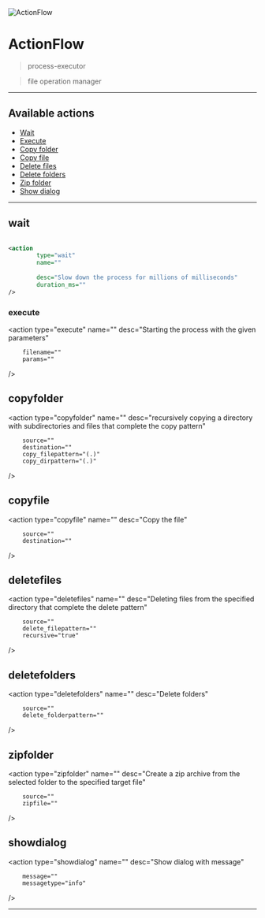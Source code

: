 <img src="https://www.novell.com/developer/plugin-sdk/Action-flow.png" title="ActionFlow" alt="ActionFlow">


# ActionFlow

> process-executor 

> file operation manager

---

## Available actions

- [Wait](#wait)
- [Execute](#execute)
- [Copy folder](#copyfolder)
- [Copy file](#copyfile)
- [Delete files](#deletefiles)
- [Delete folders](#deletefolders)
- [Zip folder](#zipfolder)
- [Show dialog](#showdialog)

---


## wait

```xml

<action
		type="wait" 
		name=""
	
		desc="Slow down the process for millions of milliseconds"
		duration_ms="" 
/>

```

### execute

<action
		type="execute" 
		name=""
		desc="Starting the process with the given parameters"

		filename=""
		params="" 
/>		 


## copyfolder

<action 
		type="copyfolder" 
		name=""
		desc="recursively copying a directory with subdirectories and files that complete the copy pattern"

		source=""
		destination="" 
		copy_filepattern="(.)" 
		copy_dirpattern="(.)" 
/>

## copyfile

<action 
		type="copyfile" 
		name=""
		desc="Copy the file"

		source=""
		destination="" 
/>	
## deletefiles

<action 
		type="deletefiles" 
		name=""
		desc="Deleting files from the specified directory that complete the delete pattern"

		source=""
		delete_filepattern="" 
		recursive="true" 
/>	

## deletefolders

<action 
		type="deletefolders" 
		name=""
		desc="Delete folders"

		source=""
		delete_folderpattern="" 
/>		 

## zipfolder

<action
		type="zipfolder" 
		name=""
		desc="Create a zip archive from the selected folder to the specified target file"

		source=""
		zipfile="" 
/>		 

## showdialog

<action 
		type="showdialog" 
		name=""
		desc="Show dialog with message"

		message=""
		messagetype="info" 
/>		

---
